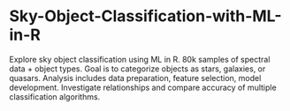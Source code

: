# Sky-Object-Classification-with-ML-in-R
Explore sky object classification using ML in R. 80k samples of spectral data + object types. Goal is to categorize objects as stars, galaxies, or quasars. Analysis includes data preparation, feature selection, model development. Investigate relationships and compare accuracy of multiple classification algorithms.
